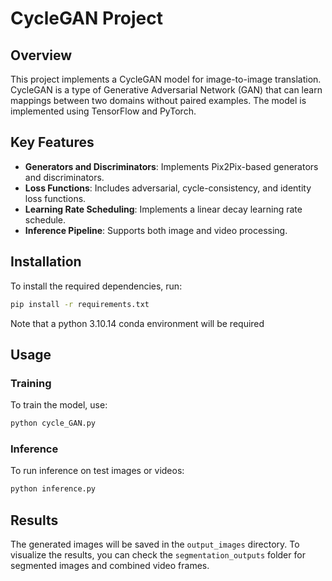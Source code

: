 
# CycleGAN Project

## Overview

This project implements a CycleGAN model for image-to-image translation. CycleGAN is a type of Generative Adversarial Network (GAN) that can learn mappings between two domains without paired examples. The model is implemented using TensorFlow and PyTorch.

## Key Features

- **Generators and Discriminators**: Implements Pix2Pix-based generators and discriminators.
- **Loss Functions**: Includes adversarial, cycle-consistency, and identity loss functions.
- **Learning Rate Scheduling**: Implements a linear decay learning rate schedule.
- **Inference Pipeline**: Supports both image and video processing.


## Installation

To install the required dependencies, run:

```bash
pip install -r requirements.txt
```
Note that a python 3.10.14 conda environment will be required 
## Usage

### Training

To train the model, use:

```bash
python cycle_GAN.py
```

### Inference

To run inference on test images or videos:

```bash
python inference.py
```

## Results

The generated images will be saved in the `output_images` directory. To visualize the results, you can check the `segmentation_outputs` folder for segmented images and combined video frames.
